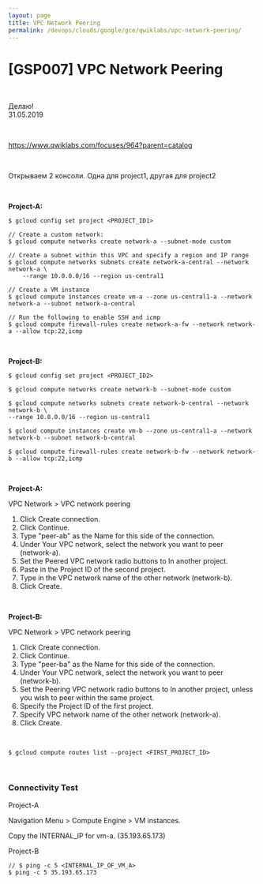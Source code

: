 ```yaml
---
layout: page
title: VPC Network Peering
permalink: /devops/clouds/google/gce/qwiklabs/vpc-network-peering/
---
```


# [GSP007] VPC Network Peering


<br/>

Делаю!  
31.05.2019

<br/>

https://www.qwiklabs.com/focuses/964?parent=catalog

<br/>

Открываем 2 консоли. 
Одна для project1, другая для project2


<br/>

**Project-A:**

    $ gcloud config set project <PROJECT_ID1>

    // Create a custom network:
    $ gcloud compute networks create network-a --subnet-mode custom

    // Create a subnet within this VPC and specify a region and IP range
    $ gcloud compute networks subnets create network-a-central --network network-a \
        --range 10.0.0.0/16 --region us-central1

    // Create a VM instance
    $ gcloud compute instances create vm-a --zone us-central1-a --network network-a --subnet network-a-central

    // Run the following to enable SSH and icmp
    $ gcloud compute firewall-rules create network-a-fw --network network-a --allow tcp:22,icmp


<br/>

**Project-B:**

    $ gcloud config set project <PROJECT_ID2>

    $ gcloud compute networks create network-b --subnet-mode custom

    $ gcloud compute networks subnets create network-b-central --network network-b \
    --range 10.8.0.0/16 --region us-central1

    $ gcloud compute instances create vm-b --zone us-central1-a --network network-b --subnet network-b-central

    $ gcloud compute firewall-rules create network-b-fw --network network-b --allow tcp:22,icmp



<br/>

**Project-A:**

VPC Network > VPC network peering

1. Click Create connection.
2. Click Continue.
3. Type "peer-ab" as the Name for this side of the connection.
4. Under Your VPC network, select the network you want to peer (network-a).
5. Set the Peered VPC network radio buttons to In another project.
6. Paste in the Project ID of the second project.
7. Type in the VPC network name of the other network (network-b).
8. Click Create.


<br/>

**Project-B:**

VPC Network > VPC network peering

1. Click Create connection.
2. Click Continue.
3. Type "peer-ba" as the Name for this side of the connection.
4. Under Your VPC network, select the network you want to peer (network-b).
5. Set the Peering VPC network radio buttons to In another project, unless you wish to peer within the same project.
6. Specify the Project ID of the first project.
7. Specify VPC network name of the other network (network-a).
8. Click Create.

<br/>

    $ gcloud compute routes list --project <FIRST_PROJECT_ID>

<br/>

### Connectivity Test

Project-A

Navigation Menu > Compute Engine > VM instances.

Copy the INTERNAL_IP for vm-a. (35.193.65.173)


Project-B

    // $ ping -c 5 <INTERNAL_IP_OF_VM_A>
    $ ping -c 5 35.193.65.173